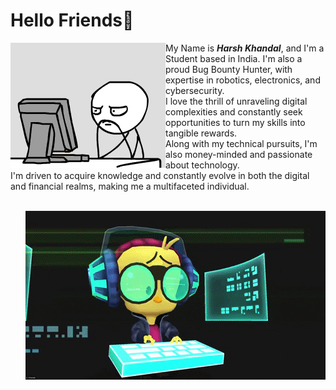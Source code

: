 # Hello Friends👋

<div>
  
  <img align="left" src="https://github.com/Hk-Hacker-Harsh/Hk-Hacker-Harsh/blob/Root/Files/gif2.gif" width="248" height="200" />

</div>



My Name is ***Harsh Khandal***, and I'm a Student based in India. I'm also a proud Bug Bounty Hunter, with expertise in robotics, electronics, and cybersecurity.
<br>
I love the thrill of unraveling digital complexities and constantly seek opportunities to turn my skills into tangible rewards.
<br>
Along with my technical pursuits, I'm also money-minded and passionate about technology.
<br>
I'm driven to acquire knowledge and constantly evolve in both the digital and financial realms, making me a multifaceted individual.



<br>

<img align="right" src="https://github.com/Hk-Hacker-Harsh/Hk-Hacker-Harsh/blob/Root/Files/gif1.gif" width="480" height="270" />

<br>


<!--
**Hk-Hacker-Harsh/Hk-Hacker-Harsh** is a ✨ _special_ ✨ repository because its `README.md` (this file) appears on your GitHub profile.

Here are some ideas to get you started:

- 🔭 I’m currently working on ...
- 🌱 I’m currently learning ...
- 👯 I’m looking to collaborate on ...
- 🤔 I’m looking for help with ...
- 💬 Ask me about ...
- 📫 How to reach me: ...
- 😄 Pronouns: ...
- ⚡ Fun fact: ...
-->
